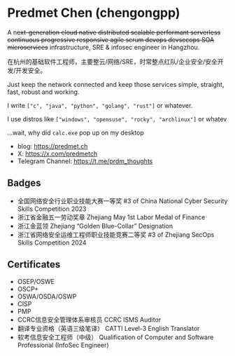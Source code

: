# Predmet Chen (chengongpp)

A n~~ext-generation cloud native distributed scalable performant serverless continuous progressive responsive agile scrum devops devsecops SOA microservices~~ infrastructure, SRE & infosec engineer in Hangzhou.

在杭州的基础软件工程师，主要整云/网络/SRE，时常整点红队/企业安全/安全开发/开发安全。

Just keep the network connected and keep those services simple, straight, fast, robust and working.

I write `["c", "java", "python", "golang", "rust"]` or whatever.

I use distros like `["windows", "opensuse", "rocky", "archlinux"]` or whatev

…wait, why did `calc.exe` pop up on my desktop

- blog: <https://predmet.ch>
- X: <https://x.com/predmetch>
- Telegram Channel: <https://t.me/prdm_thoughts>

## Badges

- 全国网络安全行业职业技能大赛一等奖 #3 of China National Cyber Security Skills Competition 2023
- 浙江省金融五一劳动奖章 Zhejiang May 1st Labor Medal of Finance
- 浙江金蓝领 Zhejiang “Golden Blue-Collar” Designation
- 浙江省网络安全运维工程师职业技能竞赛二等奖 #3 of Zhejiang SecOps Skills Competition 2024

## Certificates

- OSEP/OSWE
- OSCP+
- OSWA/OSDA/OSWP
- CISP
- PMP
- CCRC信息安全管理体系审核员 CCRC ISMS Auditor
- 翻译专业资格（英语三级笔译） CATTI Level-3 English Translator
- 软考信息安全工程师（中级） Qualification of Computer and Software Professional (InfoSec Engineer)
